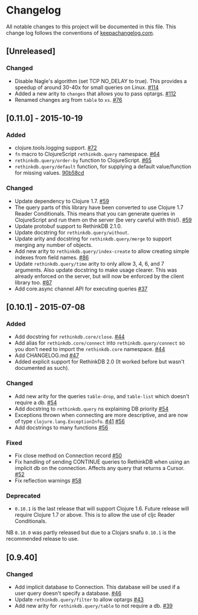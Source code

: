 # Changelog

All notable changes to this project will be documented in this file. This change log follows the conventions of [keepachangelog.com](http://keepachangelog.com).

## [Unreleased]
### Changed
- Disable Nagle's algorithm (set TCP NO_DELAY to true). This provides a speedup of around 30-40x for small queries on Linux. [#114](https://github.com/apa512/clj-rethinkdb/pull/114)
- Added a new arity to `changes` that allows you to pass optargs. [#112](https://github.com/apa512/clj-rethinkdb/issues/112)
- Renamed changes arg from `table` to `xs`. [#76](https://github.com/apa512/clj-rethinkdb/issues/76)


## [0.11.0] - 2015-10-19
### Added
- clojure.tools.logging support. [#72](https://github.com/apa512/clj-rethinkdb/pull/72)
- `fn` macro to ClojureScript `rethinkdb.query` namespace. [#64](https://github.com/apa512/clj-rethinkdb/issues/64)
- `rethinkdb.query/order-by` function to ClojureScript. [#65](https://github.com/apa512/clj-rethinkdb/issues/65)
- `rethinkdb.query/default` function, for supplying a default value/function for missing values. [90b58cd](https://github.com/apa512/clj-rethinkdb/commit/90b58cd14179fb4eec6e8a28387fe4eda1397adb)

### Changed
- Update dependency to Clojure 1.7. [#59](https://github.com/apa512/clj-rethinkdb/pull/59)
- The query parts of this library have been converted to use Clojure 1.7 Reader Conditionals. This means that you can generate queries in ClojureScript and run them on the server (be very careful with this!). [#59](https://github.com/apa512/clj-rethinkdb/pull/59)
- Update protobuf support to RethinkDB 2.1.0.
- Update docstring for `rethinkdb.query/without`.
- Update arity and docstring for `rethinkdb.query/merge` to support merging any number of objects.
- Add new arity to `rethinkdb.query/index-create` to allow creating simple indexes from field names. [#86](https://github.com/apa512/clj-rethinkdb/pull/86)
- Update `rethinkdb.query/time` arity to only allow 3, 4, 6, and 7 arguments. Also update docstring to make usage clearer. This was already enforced on the server, but will now be enforced by the client library too. [#87](https://github.com/apa512/clj-rethinkdb/issues/87)
- Add core.async channel API for executing queries [#37](https://github.com/apa512/clj-rethinkdb/pull/37)

## [0.10.1] - 2015-07-08
### Added
- Add docstring for `rethinkdb.core/close`. [#44](https://github.com/apa512/clj-rethinkdb/pull/44)
- Add alias for `rethinkdb.core/connect` into `rethinkdb.query/connect` so you don't need to import the `rethinkdb.core` namespace. [#44](https://github.com/apa512/clj-rethinkdb/pull/44)
- Add CHANGELOG.md [#47](https://github.com/apa512/clj-rethinkdb/pull/47)
- Added explicit support for RethinkDB 2.0 (It worked before but wasn't documented as such).

### Changed
- Add new arity for the queries `table-drop`, and `table-list` which doesn't require a db. [#54](https://github.com/apa512/clj-rethinkdb/pull/54/files)
- Add docstring to `rethinkdb.query` ns explaining DB priority [#54](https://github.com/apa512/clj-rethinkdb/pull/54)
- Exceptions thrown when connecting are more descriptive, and are now of type `clojure.lang.ExceptionInfo`. [#41](https://github.com/apa512/clj-rethinkdb/issues/41) [#56](https://github.com/apa512/clj-rethinkdb/pull/56)
- Add docstrings to many functions [#56](https://github.com/apa512/clj-rethinkdb/pull/56)

### Fixed
- Fix close method on Connection record [#50](https://github.com/apa512/clj-rethinkdb/pull/50)
- Fix handling of sending CONTINUE queries to RethinkDB when using an implicit db on the connection. Affects any query that returns a Cursor. [#52](https://github.com/apa512/clj-rethinkdb/pull/52)
- Fix reflection warnings [#58](https://github.com/apa512/clj-rethinkdb/pull/58)

### Deprecated
- `0.10.1` is the last release that will support Clojure 1.6. Future release will require Clojure 1.7 or above. This is to allow the use of cljc Reader Conditionals.

NB `0.10.0` was partly released but due to a Clojars snafu `0.10.1` is the recommended release to use.

## [0.9.40]
### Changed
- Add implicit database to Connection. This database will be used if a user query doesn't specify a database. [#46](https://github.com/apa512/clj-rethinkdb/pull/46)
- Update `rethinkdb.query/filter` to allow optargs [#43](https://github.com/apa512/clj-rethinkdb/pull/43)
- Add new arity for `rethinkdb.query/table` to not require a db. [#39](https://github.com/apa512/clj-rethinkdb/pull/39)
